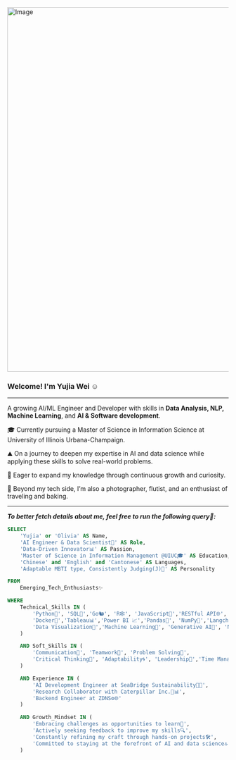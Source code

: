 <img width="828" alt="Image" src="https://github.com/user-attachments/assets/a884b46f-1e67-4102-9382-05d87cb0c542" />

### Welcome! I'm Yujia Wei :relaxed:
---

A growing AI/ML Engineer and Developer with skills in **Data Analysis, NLP, Machine Learning**, and **AI & Software development**.

🎓 Currently pursuing a Master of Science in Information Science at University of Illinois Urbana-Champaign.

⛰️ On a journey to deepen my expertise in AI and data science while applying these skills to solve real-world problems.

🌱 Eager to expand my knowledge through continuous growth and curiosity.


🔮 Beyond my tech side, I’m also a photographer, flutist, and an enthusiast of traveling and baking.
***
***To better fetch details about me, feel free to run the following query🤪:*** 

```SQL
SELECT  
    'Yujia' or 'Olivia' AS Name,  
    'AI Engineer & Data Scientist🧐' AS Role,  
    'Data-Driven Innovator📊' AS Passion,  
    'Master of Science in Information Management @UIUC🎓' AS Education,  
    'Chinese' and 'English' and 'Cantonese' AS Languages,  
    'Adaptable MBTI type, Consistently Judging(J)🧾' AS Personality    

FROM  
    Emerging_Tech_Enthusiasts✨

WHERE  
    Technical_Skills IN (  
        'Python🐍', 'SQL💾','Go🐿️', 'R🕸️', 'JavaScript📜','RESTful API🌐',
        'Docker🐳','Tableau📊','Power BI 📈','Pandas🐼', 'NumPy🔢','Langchain⛓️', 
        'Data Visualization🎨','Machine Learning🧠', 'Generative AI🤖', 'NLP🗣️', 'Backend Development💻'
    )  

    AND Soft_Skills IN (  
        'Communication💬', 'Teamwork🤝', 'Problem Solving🧩',
        'Critical Thinking🤔', 'Adaptability🌀', 'Leadership🎯','Time Management⏰'
    )  

    AND Experience IN (  
        'AI Development Engineer at SeaBridge Sustainability🤖🌱',  
        'Research Collaborator with Caterpillar Inc.🔧📊',  
        'Backend Engineer at ZDNS⚙️🌐'
    )   

    AND Growth_Mindset IN (  
        'Embracing challenges as opportunities to learn🚀',  
        'Actively seeking feedback to improve my skills🔍',  
        'Constantly refining my craft through hands-on projects🛠️',  
        'Committed to staying at the forefront of AI and data science🔝'
    )  

```
